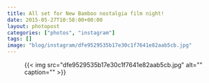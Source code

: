 ```yaml
---
title: All set for New Bamboo nostalgia film night!
date: 2015-05-27T10:58:00+00:00
layout: photopost
categories: ["photos", "instagram"]
tags: []
image: "blog/instagram/dfe9529535b17e30c1f7641e82aab5cb.jpg"
---
```


<figure class="photo photo--square">
  {{< img src="dfe9529535b17e30c1f7641e82aab5cb.jpg" alt="" caption="" >}}

</figure>


